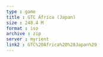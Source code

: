 ```yaml
---
type : game
title : GTC Africa (Japan)
size : 248.4 M
format : iso
archive : zip
server : myrient
link2 : GTC%20Africa%20%28Japan%29
---
```

